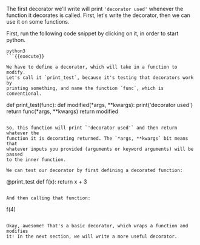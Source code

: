 The first decorator we'll write will print `'decorator used'` whenever the
function it decorates is called. First, let's write the decorator, then we can
use it on some functions.

First, run the following code snippet by clicking on it, in order to start
python.

```
python3
```{{execute}}

We have to define a decorator, which will take in a function to modify.
Let's call it `print_test`, because it's testing that decorators work by
printing something, and name the function `func`, which is conventional.

```
def print_test(func):
    def modified(*args, **kwargs):
        print('decorator used')
        return func(*args, **kwargs)
    return modified
```{{execute}}

So, this function will print `'decorator used'` and then return whatever the
function it is decorating returned. The `*args, **kwargs` bit means that
whatever inputs you provided (arguments or keyword arguments) will be passed
to the inner function.

We can test our decorator by first defining a decorated function:

```
@print_test
def f(x):
    return x + 3
```{{execute}}

And then calling that function:

```
f(4)
```{{execute}}

Okay, awesome! That's a basic decorator, which wraps a function and modifies
it! In the next section, we will write a more useful decorator.
